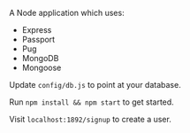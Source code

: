 A Node application which uses:
* Express
* Passport
* Pug
* MongoDB
* Mongoose

Update `config/db.js` to point at your database.

Run `npm install && npm start` to get started.

Visit `localhost:1892/signup` to create a user.
